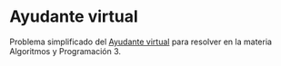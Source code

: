 # Ayudante virtual

Problema simplificado del [Ayudante virtual](https://github.com/seblaz/Ayudante-virtual/) para resolver en la materia Algoritmos y Programación 3.